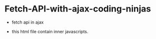 # Fetch-API-with-ajax-coding-ninjas

- fetch api in ajax 

- this html file contain inner javascripts.
